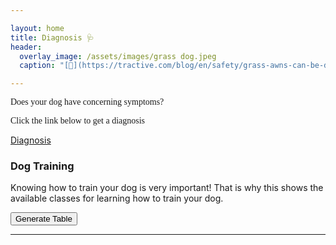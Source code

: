 ```yaml
---

layout: home
title: Diagnosis 🩺
header:
  overlay_image: /assets/images/grass dog.jpeg
  caption: "[🐶](https://tractive.com/blog/en/safety/grass-awns-can-be-deadly-dangerous-for-your-dog-2)" 

---
```


<p style="font-family: Monaco;">Does your dog have concerning symptoms?</p>
<p style="font-family: Monaco;">Click the link below to get a diagnosis</p>

[Diagnosis](diagnosis.html)

<div id="Classes for Dog Training" class="tabcontent">
    <h3>Dog Training</h3>
    <p>Knowing how to train your dog is very important! That is why this shows the available classes for learning how to train your dog.</p>
    <input type="button" value="Generate Table" onclick="GenerateTable()" />
    <hr />
    <div id="dvTable"></div>
    <script>
    function GenerateTable() {
//Build an array containing Customer records.
        var customers = new Array();
        customers.push(["Date", "Time", "Location", "Class Name"]);
        customers.push(["2/23/23", "10:00", "4s Ranch", "Small Dogs"]);
        customers.push(["2/24/23", "12:00", "San Diego", "Medium Dogs"]);
        customers.push(["2/25/23", "8:00", "Poway", "Big Dogs"]);
        customers.push(["2/26/23", "11:00", "Los Angeles", "Large Dogs"]);
//Create a HTML Table element.
        var table = document.createElement("TABLE");
        table.border = "1";
//Get the count of columns.
        var columnCount = customers[0].length;
//Add the header row.
        var row = table.insertRow(-1);
        for (var i = 0; i < columnCount; i++) {
            var headerCell = document.createElement("TH");
            headerCell.innerHTML = customers[0][i];
            row.appendChild(headerCell);
        }
 //Add the data rows.
        for (var i = 1; i < customers.length; i++) {
            row = table.insertRow(-1);
            for (var j = 0; j < columnCount; j++) {
                var cell = row.insertCell(-1);
                cell.innerHTML = customers[i][j];
            }
        }
 var dvTable = document.getElementById("dvTable");
        dvTable.innerHTML = "";
        dvTable.appendChild(table);
    }
  </script>

</div>
